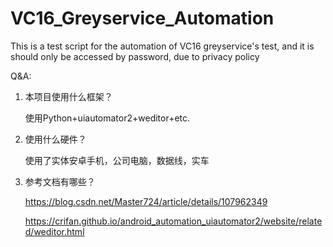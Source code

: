 # VC16_Greyservice_Automation
This is a test script for the automation of VC16 greyservice's test, and it is should only be accessed by password, due to privacy policy

Q&A:

1. 本项目使用什么框架？

    使用Python+uiautomator2+weditor+etc.
  
2. 使用什么硬件？

    使用了实体安卓手机，公司电脑，数据线，实车
    
3. 参考文档有哪些？

    https://blog.csdn.net/Master724/article/details/107962349
    
    https://crifan.github.io/android_automation_uiautomator2/website/related/weditor.html


 
